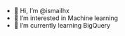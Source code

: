 - 👋 Hi, I’m @ismailhx
- 👀 I’m interested in Machine learning
- 🌱 I’m currently learning BigQuery

<!---
ismailhx/ismailhx is a ✨ special ✨ repository because its `README.md` (this file) appears on your GitHub profile.
You can click the Preview link to take a look at your changes.
--->
